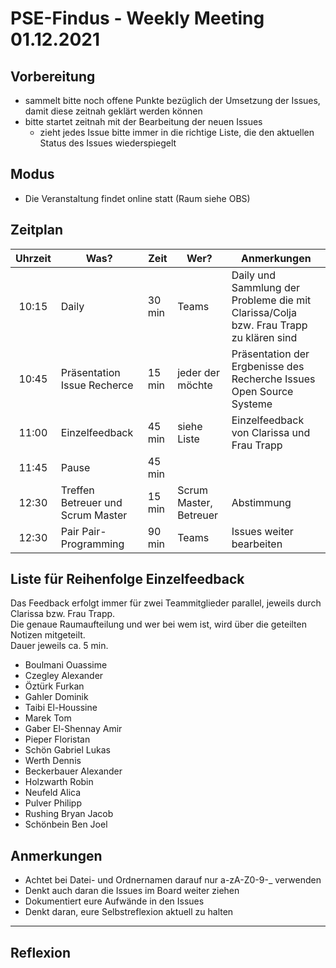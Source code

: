 # PSE-Findus - Weekly Meeting 01.12.2021

## Vorbereitung

- sammelt bitte noch offene Punkte bezüglich der Umsetzung der Issues, damit diese zeitnah geklärt werden können
- bitte startet zeitnah mit der Bearbeitung der neuen Issues
    - zieht jedes Issue bitte immer in die richtige Liste, die den aktuellen Status des Issues wiederspiegelt


## Modus

- Die Veranstaltung findet online statt (Raum siehe OBS)

## Zeitplan

| Uhrzeit |Was?  |Zeit |Wer?  | Anmerkungen |
|:-----:|-----|-----|-----|------------|
| 10:15 | Daily | 30 min| Teams | Daily und Sammlung der Probleme die mit Clarissa/Colja bzw. Frau Trapp zu klären sind
| 10:45 | Präsentation Issue Recherce | 15 min | jeder der möchte | Präsentation der Ergbenisse des Recherche Issues Open Source Systeme
| 11:00 | Einzelfeedback|45 min| siehe Liste | Einzelfeedback von Clarissa und Frau Trapp
| 11:45 | Pause| 45 min|
| 12:30 | Treffen Betreuer und Scrum Master  | 15 min | Scrum Master, Betreuer| Abstimmung
| 12:30 | Pair Pair-Programming  | 90 min | Teams | Issues weiter bearbeiten

## Liste für Reihenfolge Einzelfeedback

Das Feedback erfolgt immer für zwei Teammitglieder parallel, jeweils durch Clarissa bzw. Frau Trapp.<br>
Die genaue Raumaufteilung und wer bei wem ist, wird über die geteilten Notizen mitgeteilt.<br>
Dauer jeweils ca. 5 min.

- Boulmani Ouassime
- Czegley Alexander
- Öztürk Furkan
- Gahler Dominik
- Taibi El-Houssine
- Marek Tom
- Gaber El-Shennay Amir
- Pieper Floristan
- Schön Gabriel Lukas
- Werth Dennis
- Beckerbauer Alexander
- Holzwarth Robin
- Neufeld Alica
- Pulver Philipp
- Rushing Bryan Jacob
- Schönbein Ben Joel


## Anmerkungen

- Achtet bei Datei- und Ordnernamen darauf nur a-zA-Z0-9-_ verwenden
- Denkt auch daran die Issues im Board weiter ziehen
- Dokumentiert eure Aufwände in den Issues
- Denkt daran, eure Selbstreflexion aktuell zu halten

---

## Reflexion
